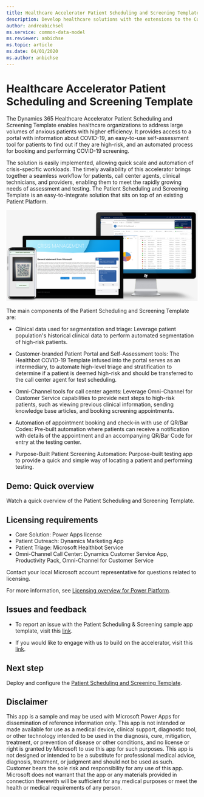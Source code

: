 ```yaml
---
title: Healthcare Accelerator Patient Scheduling and Screening Template - Dynamics 365 | Microsoft Docs
description: Develop healthcare solutions with the extensions to the Common Data Model and built-in forms and views of the Dynamics 365 Healthcare Accelerator.
author: andreabichsel
ms.service: common-data-model
ms.reviewer: anbichse
ms.topic: article
ms.date: 04/01/2020
ms.author: anbichse
---
```


# Healthcare Accelerator Patient Scheduling and Screening Template

The Dynamics 365 Healthcare Accelerator Patient Scheduling and Screening Template enables healthcare organizations to address large volumes of anxious patients with higher efficiency. It provides access to a portal with information about COVID-19, an easy-to-use self-assessment tool for patients to find out if they are high-risk, and an automated process for booking and performing COVID-19 screening.

The solution is easily implemented, allowing quick scale and automation of crisis-specific workloads. The timely availability of this accelerator brings together a seamless workflow for patients, call center agents, clinical technicians, and providers, enabling them to meet the rapidly growing needs of assessment and testing. The Patient Scheduling and Screening Template is an easy-to-integrate solution that sits on top of an existing Patient Platform. 

![Healthcare Accelerator Patient Scheduling and Screening Template](media/patient-scheduling-screening-template-platforms.png)

The main components of the Patient Scheduling and Screening Template are:

- Clinical data used for segmentation and triage: Leverage patient population's historical clinical data to perform automated segmentation of high-risk patients.

- Customer-branded Patient Portal and Self-Assessment tools: The Healthbot COVID-19 Template infused into the portal serves as an intermediary, to automate high-level triage and stratification to determine if a patient is deemed high-risk and should be transferred to the call center agent for test scheduling.

- Omni-Channel tools for call center agents: Leverage Omni-Channel for Customer Service capabilities to provide next steps to high-risk patients, such as viewing previous clinical information, sending knowledge base articles, and booking screening appointments.

- Automation of appointment booking and check-in with use of QR/Bar Codes: Pre-built automation where patients can receive a notification with details of the appointment and an accompanying QR/Bar Code for entry at the testing center.

- Purpose-Built Patient Screening Automation: Purpose-built testing app to provide a quick and simple way of locating a patient and performing testing.

## Demo: Quick overview

Watch a quick overview of the Patient Scheduling and Screening Template.

## Licensing requirements

- Core Solution: Power Apps license
- Patient Outreach: Dynamics Marketing App
- Patient Triage: Microsoft Healthbot Service
- Omni-Channel Call Center: Dynamics Customer Service App, Productivity Pack, Omni-Channel for Customer Service

Contact your local Microsoft account representative for questions related to licensing.

For more information, see [Licensing overview for Power Platform](https://docs.microsoft.com/power-platform/admin/pricing-billing-skus).

## Issues and feedback

-   To report an issue with the Patient Scheduling & Screening sample app
    template, visit this
    [link](mailto:dynindaccsupport@microsoft.com?subject=Assistance%20for%20Health%20Care%20Accelerator%20from%20Appsource).

-   If you would like to engage with us to build on the accelerator, visit this [link](https://aka.ms/cdmengage).

## Next step

Deploy and configure the [Patient Scheduling and Screening Template](patient-scheduling-screening-template-deploy.md).

## Disclaimer

This app is a sample and may be used with Microsoft Power Apps for dissemination of reference information only. This app is not intended or made available for use as a medical device, clinical support, diagnostic tool, or other technology intended to be used in the diagnosis, cure, mitigation, treatment, or prevention of disease or other conditions, and no license or right is granted by Microsoft to use this app for such purposes. This app is not designed or intended to be a substitute for professional medical advice, diagnosis, treatment, or judgment and should not be used as such. Customer bears the sole risk and responsibility for any use of this app. Microsoft does not warrant that the app or any materials provided in connection therewith will be sufficient for any medical purposes or meet the health or medical requirements of any person.